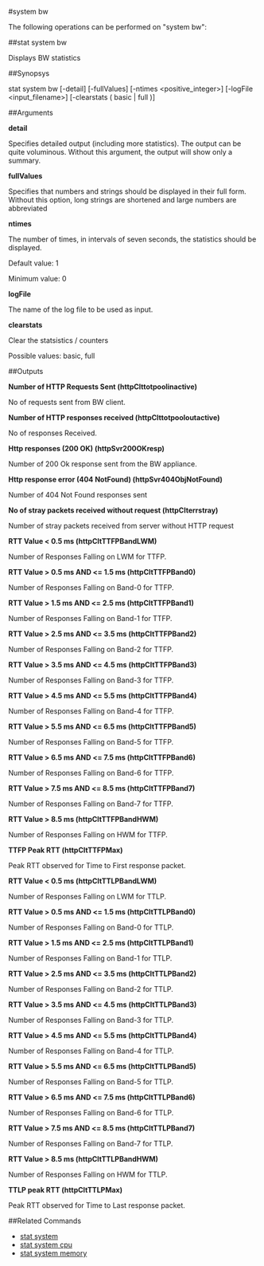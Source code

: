 #system bw

The following operations can be performed on "system bw":


##stat system bw

Displays BW statistics


##Synopsys

stat system bw [-detail] [-fullValues] [-ntimes &lt;positive_integer>] [-logFile &lt;input_filename>] [-clearstats ( basic | full )]


##Arguments

<b>detail</b>
Specifies detailed output (including more statistics). The output can be quite voluminous. Without this argument, the output will show only a summary.

<b>fullValues</b>
Specifies that numbers and strings should be displayed in their full form. Without this option, long strings are shortened and large numbers are abbreviated

<b>ntimes</b>
The number of times, in intervals of seven seconds, the statistics should be displayed.
Default value: 1
Minimum value: 0

<b>logFile</b>
The name of the log file to be used as input.

<b>clearstats</b>
Clear the statsistics / counters
Possible values: basic, full



##Outputs

<b>Number of HTTP Requests Sent (httpClttotpoolinactive)</b>
No of requests sent from BW client.

<b>Number of HTTP responses received (httpClttotpooloutactive)</b>
No of responses Received.

<b>Http responses (200 OK) (httpSvr200OKresp)</b>
Number of 200 Ok response sent from the BW appliance.

<b>Http response error (404 NotFound) (httpSvr404ObjNotFound)</b>
Number of 404 Not Found responses sent

<b>No of stray packets received without request (httpClterrstray)</b>
Number of stray packets received from server without HTTP request

<b>RTT Value < 0.5 ms (httpCltTTFPBandLWM)</b>
Number of Responses Falling on LWM for TTFP.

<b>RTT Value > 0.5 ms AND <= 1.5 ms (httpCltTTFPBand0)</b>
Number of Responses Falling on Band-0 for TTFP.

<b>RTT Value > 1.5 ms AND <= 2.5 ms (httpCltTTFPBand1)</b>
Number of Responses Falling on Band-1 for TTFP.

<b>RTT Value > 2.5 ms AND <= 3.5 ms (httpCltTTFPBand2)</b>
Number of Responses Falling on Band-2 for TTFP.

<b>RTT Value > 3.5 ms AND <= 4.5 ms (httpCltTTFPBand3)</b>
Number of Responses Falling on Band-3 for TTFP.

<b>RTT Value > 4.5 ms AND <= 5.5 ms (httpCltTTFPBand4)</b>
Number of Responses Falling on Band-4 for TTFP.

<b>RTT Value > 5.5 ms AND <= 6.5 ms (httpCltTTFPBand5)</b>
Number of Responses Falling on Band-5 for TTFP.

<b>RTT Value > 6.5 ms AND <= 7.5 ms (httpCltTTFPBand6)</b>
Number of Responses Falling on Band-6 for TTFP.

<b>RTT Value > 7.5 ms AND <= 8.5 ms (httpCltTTFPBand7)</b>
Number of Responses Falling on Band-7 for TTFP.

<b>RTT Value > 8.5 ms (httpCltTTFPBandHWM)</b>
Number of Responses Falling on HWM for TTFP.

<b>TTFP Peak RTT (httpCltTTFPMax)</b>
Peak RTT observed for Time to First response packet.

<b>RTT Value < 0.5 ms (httpCltTTLPBandLWM)</b>
Number of Responses Falling on LWM for TTLP.

<b>RTT Value > 0.5 ms AND <= 1.5 ms (httpCltTTLPBand0)</b>
Number of Responses Falling on Band-0 for TTLP.

<b>RTT Value > 1.5 ms AND <= 2.5 ms (httpCltTTLPBand1)</b>
Number of Responses Falling on Band-1 for TTLP.

<b>RTT Value > 2.5 ms AND <= 3.5 ms (httpCltTTLPBand2)</b>
Number of Responses Falling on Band-2 for TTLP.

<b>RTT Value > 3.5 ms AND <= 4.5 ms (httpCltTTLPBand3)</b>
Number of Responses Falling on Band-3 for TTLP.

<b>RTT Value > 4.5 ms AND <= 5.5 ms (httpCltTTLPBand4)</b>
Number of Responses Falling on Band-4 for TTLP.

<b>RTT Value > 5.5 ms AND <= 6.5 ms (httpCltTTLPBand5)</b>
Number of Responses Falling on Band-5 for TTLP.

<b>RTT Value > 6.5 ms AND <= 7.5 ms (httpCltTTLPBand6)</b>
Number of Responses Falling on Band-6 for TTLP.

<b>RTT Value > 7.5 ms AND <= 8.5 ms (httpCltTTLPBand7)</b>
Number of Responses Falling on Band-7 for TTLP.

<b>RTT Value > 8.5 ms (httpCltTTLPBandHWM)</b>
Number of Responses Falling on HWM for TTLP.

<b>TTLP peak RTT (httpCltTTLPMax)</b>
Peak RTT observed for Time to Last response packet.



##Related Commands

<ul><li><a href="../../../s/s">stat system</a></li><li><a href="../../../tat-syste/tat-syste">stat system cpu</a></li><li><a href="../../../l#stat-system-m/l#stat-system-m">stat system memory</a></li></ul>



